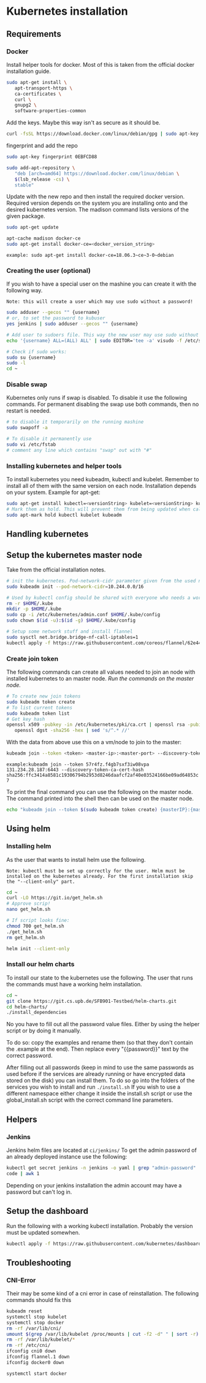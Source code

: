 # Kubernetes installation
## Requirements
### Docker

Install helper tools for docker. Most of this is taken from the official docker installation guide.
```bash   
sudo apt-get install \
   apt-transport-https \
   ca-certificates \
   curl \
   gnupg2 \
   software-properties-common
```

Add the keys. Maybe this way isn't as secure as it should be.	 
``` bash
curl -fsSL https://download.docker.com/linux/debian/gpg | sudo apt-key add -
```

fingerprint and add the repo
```bash
sudo apt-key fingerprint 0EBFCD88

sudo add-apt-repository \
   "deb [arch=amd64] https://download.docker.com/linux/debian \
   $(lsb_release -cs) \
   stable"
```

Update with the new repo and then install the required docker version. Required version depends on the system you are installing onto and the desired kubernetes version.
The madison command lists versions of the given package.
```bash
sudo apt-get update

apt-cache madison docker-ce
sudo apt-get install docker-ce=<docker_version_string>
```
`example: sudo apt-get install docker-ce=18.06.3~ce~3-0~debian`
	
	
### Creating the user (optional)
If you wish to have a special user on the mashine you can create it with the following way.

`Note: this will create a user which may use sudo without a password!`

```bash
sudo adduser --gecos "" {username}
# or, to set the password to kubuser
yes jenkins | sudo adduser --gecos "" {username}

# Add user to sudoers file. This way the new user may use sudo without entering a password. tee -a will only allow a correct string to be added so that sudo can parse the file correctly
echo '{username} ALL=(ALL) ALL' | sudo EDITOR='tee -a' visudo -f /etc/sudoers.d/{username}

# Check if sudo works:
sudo su {username}
sudo -l
cd ~
```

### Disable swap
Kubernetes only runs if swap is disabled. To disable it use the following commands. For permanent disabling the swap use both commands, then no restart is needed.

```bash
# to disable it temporarily on the running mashine
sudo swapoff -a 

# To disable it permanently use
sudo vi /etc/fstab
# comment any line which contains "swap" out with "#"
```

### Installing kubernetes and helper tools
To install kubernetes you need kubeadm, kubectl and kubelet.
Remember to install all of them with the same version on each node.
Installation depends on your system. Example for apt-get:

```bash
sudo apt-get install kubectl=<versionString> kubelet=<versionString> kubeadm=<versionString>
# Mark them as hold. This will prevent them from being updated when calling apt-get update/upgrade.
sudo apt-mark hold kubectl kubelet kubeadm
```

## Handling kubernetes

## Setup the kubernetes master node
Take from the official installation notes.

```bash
# init the kubernetes. Pod-network-cidr parameter given from the used network provider. We use flannel
sudo kubeadm init --pod-network-cidr=10.244.0.0/16

# Used by kubectl config should be shared with everyone who needs a working kubectl. Allows FULL access to the cluster.
rm -r $HOME/.kube
mkdir -p $HOME/.kube
sudo cp -i /etc/kubernetes/admin.conf $HOME/.kube/config
sudo chown $(id -u):$(id -g) $HOME/.kube/config

# Setup some network stuff and install flannel
sudo sysctl net.bridge.bridge-nf-call-iptables=1
kubectl apply -f https://raw.githubusercontent.com/coreos/flannel/62e44c867a2846fefb68bd5f178daf4da3095ccb/Documentation/kube-flannel.yml
```

### Create join token
The following commands can create all values needed to join an node with installed kubernetes to an master node. *Run the commands on the master node.*

```bash
# To create new join tokens 
sudo kubeadm token create
# To list current tokens
sudo kubeadm token list
# Get key hash
openssl x509 -pubkey -in /etc/kubernetes/pki/ca.crt | openssl rsa -pubin -outform der 2>/dev/null | \
   openssl dgst -sha256 -hex | sed 's/^.* //'
```
With the data from above use this on a vm/node to join to the master:
```bash
kubeadm join --token <token> <master-ip>:<master-port> --discovery-token-ca-cert-hash sha256:<hash>
```

`example:kubeadm join --token 57r4fz.f4gb7sxf3iw08vpa 131.234.28.187:6443 --discovery-token-ca-cert-hash sha256:ffc3414a8581c19306794b2953d8246daafcf2af40e03524166be09ad64853c7`

To print the final command you can use the following on the master node.
The command printed into the shell then can be used on the master node.
``` bash
echo "kubeadm join --token $(sudo kubeadm token create) {masterIP}:{masterPort} --discovery-token-ca-cert-hash sha256:$(openssl x509 -pubkey -in /etc/kubernetes/pki/ca.crt | openssl rsa -pubin -outform der 2>/dev/null | openssl dgst -sha256 -hex | sed 's/^.* //')"
```

## Using helm

### Installing helm

As the user that wants to install helm use the following.

`Note: kubectl must be set up correctly for the user. Helm must be installed on the kubernetes already. For the first installation skip the "--client-only" part.`

```bash
cd ~
curl -LO https://git.io/get_helm.sh
# Approve scrip!
nano get_helm.sh

# If script looks fine:
chmod 700 get_helm.sh
./get_helm.sh
rm get_helm.sh

helm init --client-only
```

### Install our helm charts
To install our state to the kubernetes use the following. The user that runs the commands must have a working helm installation.

```bash
cd ~
git clone https://git.cs.upb.de/SFB901-Testbed/helm-charts.git
cd helm-charts/
./install_dependencies
```
No you have to fill out all the password value files. Either by using the helper script or by doing it manually. 

To do so: copy the examples and rename them (so that they don't contain the .example at the end). Then replace every "{{password}}" text by the correct password.

After filling out all passwords (keep in mind to use the same passwords as used before if the services are already running or have encrypted data stored on the disk) you can install them. To do so go into the folders of the services you wish to install and run `./install.sh`
If you wish to use a different namespace either change it inside the install.sh script or use the global_install.sh script with the correct command line parameters.

## Helpers

### Jenkins
Jenkins helm files are located at `ci/jenkins/`
To get the admin password of an already deployed instance use the following:

```bash
kubectl get secret jenkins -n jenkins -o yaml | grep "admin-password" | awk '{print $2}' |base64 --de
code | awk 1
```
Depending on your jenkins installation the admin account may have a password but can't log in.

## Setup the dashboard
Run the following with a working kubectl installation. Probably the version must be updated somewhen.
```bash
kubectl apply -f https://raw.githubusercontent.com/kubernetes/dashboard/v1.10.1/src/deploy/recommended/kubernetes-dashboard.yaml
```


## Troubleshooting

### CNI-Error
Their may be some kind of a cni error in case of reinstallation. The following commands should fix this

```bash
kubeadm reset
systemctl stop kubelet
systemctl stop docker
rm -rf /var/lib/cni/
umount $(grep /var/lib/kubelet /proc/mounts | cut -f2 -d" " | sort -r)
rm -rf /var/lib/kubelet/*
rm -rf /etc/cni/
ifconfig cni0 down
ifconfig flannel.1 down
ifconfig docker0 down

systemctl start docker
```
